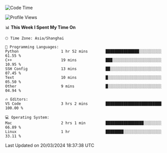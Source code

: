 <!--START_SECTION:waka-->
![Code Time](http://img.shields.io/badge/Code%20Time-367%20hrs%2030%20mins-blue)

![Profile Views](http://img.shields.io/badge/Profile%20Views-11-blue)

📊 **This Week I Spent My Time On** 

```text
🕑︎ Time Zone: Asia/Shanghai

💬 Programming Languages: 
Python                   1 hr 52 mins        ███████████████░░░░░░░░░░   61.55 % 
C++                      19 mins             ███░░░░░░░░░░░░░░░░░░░░░░   10.95 % 
SSH Config               13 mins             ██░░░░░░░░░░░░░░░░░░░░░░░   07.45 % 
Text                     10 mins             █░░░░░░░░░░░░░░░░░░░░░░░░   05.50 % 
Other                    9 mins              █░░░░░░░░░░░░░░░░░░░░░░░░   04.94 % 

🔥 Editors: 
VS Code                  3 hrs 2 mins        █████████████████████████   100.00 % 

💻 Operating System: 
Mac                      2 hrs 1 min         █████████████████░░░░░░░░   66.89 % 
Linux                    1 hr                ████████░░░░░░░░░░░░░░░░░   33.11 % 
```


 Last Updated on 20/03/2024 18:37:38 UTC
<!--END_SECTION:waka-->
